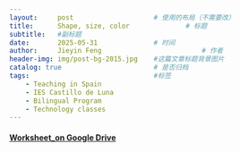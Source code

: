 ```yaml
---
layout:     post   				    # 使用的布局（不需要改）
title:      Shape, size, color 				# 标题 
subtitle:   #副标题
date:       2025-05-31 				# 时间
author:     Jieyin Feng 						# 作者
header-img: img/post-bg-2015.jpg 	#这篇文章标题背景图片
catalog: true 						# 是否归档
tags:								#标签
    - Teaching in Spain 
    - IES Castillo de Luna
    - Bilingual Program
    - Technology classes
---
```


#### [Worksheet_on Google Drive](https://docs.google.com/document/d/1gpKr2YixyCw-yN71_VZWjYCRCxCRNfpJ/edit?usp=drive_link&ouid=103086183032334531092&rtpof=true&sd=true)
